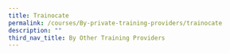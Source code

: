 ```yaml
---
title: Trainocate
permalink: /courses/By-private-training-providers/trainocate
description: ""
third_nav_title: By Other Training Providers
---
```


